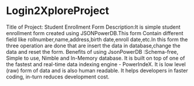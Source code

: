 # Login2XploreProject
Title of Project: Student Enrollment Form
Description:It is simple student enrollment form created using JSONPowerDB.This form Contain different field like rollnumber,name,address,birth date,enroll date,etc.In this form the three operation are done that are insert the data in database,change the data and reset the form.
Benefits of using JsonPowerDB :Schema-free, Simple to use, Nimble and In-Memory database. It is built on top of one of the fastest and real-time data indexing engine - PowerIndeX. It is low level (raw) form of data and is also human readable. It helps developers in faster coding, in-turn reduces development cost.
